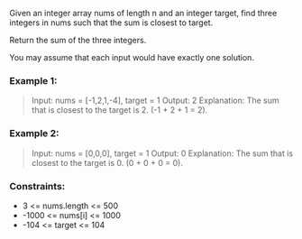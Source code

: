 Given an integer array nums of length n and an integer target, find three integers in nums such that the sum is closest to target.

Return the sum of the three integers.

You may assume that each input would have exactly one solution.

### Example 1:

> Input: nums = [-1,2,1,-4], target = 1
> Output: 2
> Explanation: The sum that is closest to the target is 2. (-1 + 2 + 1 = 2).

### Example 2:

> Input: nums = [0,0,0], target = 1
> Output: 0
> Explanation: The sum that is closest to the target is 0. (0 + 0 + 0 = 0).

### Constraints:

- 3 <= nums.length <= 500
- -1000 <= nums[i] <= 1000
- -104 <= target <= 104
